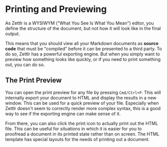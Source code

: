 # Printing and Previewing

As Zettlr is a WYSIWYM ("What You See Is What You Mean") editor, you define the structure of the document, but not how it will look like in the final output.

This means that you should view all your Markdown documents as **source code** that must be "compiled" before it can be presented to a third party. To do so, Zettlr has a powerful exporting engine. But when you simply want to preview how something looks like quickly, or if you need to print something out, you can do so.

## The Print Preview

You can open the print preview for any file by pressing `Cmd/Ctrl+P`. This will internally export your document to HTML and display the results in a new window. This can be used for a quick preview of your file. Especially when Zettlr doesn't seem to correctly render more complex syntax, this is a good way to see if the exporting engine can make sense of it.

From there, you can also click the print icon to actually print out the HTML file. This can be useful for situations in which it is easier for you to proofread a document in its printed state rather than on screen. The HTML template has special layouts for the needs of printing out a document.
